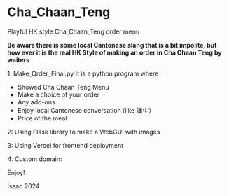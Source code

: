 # Cha_Chaan_Teng
Playful HK style Cha_Chaan_Teng order menu

**Be aware there is some local Cantonese slang that is a bit impolite, but how ever it is the real HK Style of making an order in Cha Chaan Teng by waiters**

1: Make_Order_Final.py 
It is a python program where
- Showed Cha Chaan Teng Menu
- Make a choice of your order
- Any add-ons
- Enjoy local Cantonese conversation (like 澳牛）
- Price of the meal

2: Using Flask library to make a WebGUI with images

3: Using Vercel for frontend deployment

4: Custom domain:

Enjoy!

Isaac
2024
